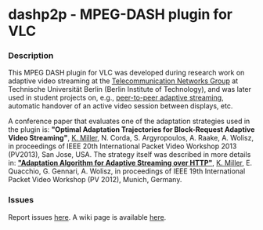 dashp2p - MPEG-DASH plugin for VLC
=======

### Description
This MPEG DASH plugin for VLC was developed during research work on adaptive video streaming at the [Telecommunication Networks Group](http://www.tkn.tu-berlin.de/) at Technische Universität Berlin (Berlin Institute of Technology), and was later used in student projects on, e.g., [peer-to-peer adaptive streaming](http://www.tkn.tu-berlin.de/menue/tknteaching/student_projects/completed_projects/adaptive_peer-to-peer_video_streaming/), automatic handover of an active video session between displays, etc.

A conference paper that evaluates one of the adaptation strategies used in the plugin is: **"Optimal Adaptation Trajectories for Block-Request Adaptive Video Streaming"**, [K. Miller](http://www.tkn.tu-berlin.de/menue/team/miller_konstantin/), N. Corda, S. Argyropoulos, A. Raake, A. Wolisz, in proceedings of IEEE 20th International Packet Video Workshop 2013 (PV2013), San Jose, USA. 
The strategy itself was described in more details in: **["Adaptation Algorithm for Adaptive Streaming over HTTP"](http://dx.doi.org/10.1109/PV.2012.6229732)**, [K. Miller](http://www.tkn.tu-berlin.de/menue/team/miller_konstantin/), E. Quacchio, G. Gennari, A. Wolisz, in proceedings of IEEE 19th International Packet Video Workshop (PV 2012), Munich, Germany.

### Issues
Report issues [here](https://github.com/konstantinmiller/dashp2p/issues).
A wiki page is available [here](https://github.com/konstantinmiller/dashp2p/wiki).
